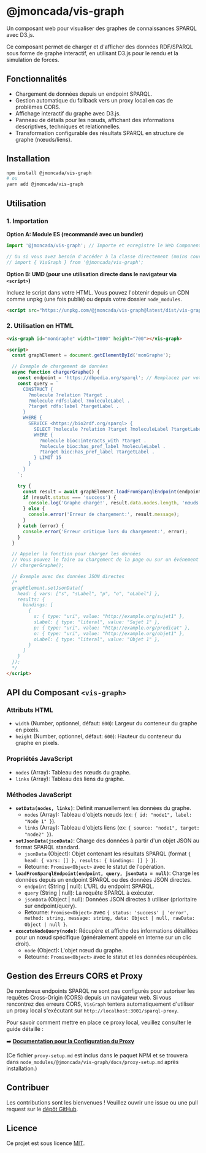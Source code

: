 # @jmoncada/vis-graph

Un composant web pour visualiser des graphes de connaissances SPARQL avec D3.js.

Ce composant permet de charger et d'afficher des données RDF/SPARQL sous forme de graphe interactif, en utilisant D3.js pour le rendu et la simulation de forces.

## Fonctionnalités

*   Chargement de données depuis un endpoint SPARQL.
*   Gestion automatique du fallback vers un proxy local en cas de problèmes CORS.
*   Affichage interactif du graphe avec D3.js.
*   Panneau de détails pour les nœuds, affichant des informations descriptives, techniques et relationnelles.
*   Transformation configurable des résultats SPARQL en structure de graphe (nœuds/liens).

## Installation

```bash
npm install @jmoncada/vis-graph
# ou
yarn add @jmoncada/vis-graph
```

## Utilisation

### 1. Importation

**Option A: Module ES (recommandé avec un bundler)**

```javascript
import '@jmoncada/vis-graph'; // Importe et enregistre le Web Component <vis-graph>

// Ou si vous avez besoin d'accéder à la classe directement (moins courant pour juste l'utiliser)
// import { VisGraph } from '@jmoncada/vis-graph'; 
```

**Option B: UMD (pour une utilisation directe dans le navigateur via `<script>`)**

Incluez le script dans votre HTML. Vous pouvez l'obtenir depuis un CDN comme unpkg (une fois publié) ou depuis votre dossier `node_modules`.

```html
<script src="https://unpkg.com/@jmoncada/vis-graph@latest/dist/vis-graph.umd.js"></script>
```

### 2. Utilisation en HTML

```html
<vis-graph id="monGraphe" width="1000" height="700"></vis-graph>

<script>
  const graphElement = document.getElementById('monGraphe');

  // Exemple de chargement de données
  async function chargerGraphe() {
    const endpoint = 'https://dbpedia.org/sparql'; // Remplacez par votre endpoint
    const query = `
      CONSTRUCT { 
        ?molecule ?relation ?target .
        ?molecule rdfs:label ?moleculeLabel .
        ?target rdfs:label ?targetLabel .
      }
      WHERE {
        SERVICE <https://bio2rdf.org/sparql> { 
          SELECT ?molecule ?relation ?target ?moleculeLabel ?targetLabel
          WHERE {
            ?molecule bioc:interacts_with ?target .
            ?molecule bioc:has_pref_label ?moleculeLabel .
            ?target bioc:has_pref_label ?targetLabel .
          } LIMIT 15
        }
      }
    `;

    try {
      const result = await graphElement.loadFromSparqlEndpoint(endpoint, query);
      if (result.status === 'success') {
        console.log('Graphe chargé!', result.data.nodes.length, 'nœuds');
      } else {
        console.error('Erreur de chargement:', result.message);
      }
    } catch (error) {
      console.error('Erreur critique lors du chargement:', error);
    }
  }

  // Appeler la fonction pour charger les données
  // Vous pouvez le faire au chargement de la page ou sur un événement utilisateur
  // chargerGraphe(); 

  // Exemple avec des données JSON directes
  /*
  graphElement.setJsonData({
    head: { vars: ["s", "sLabel", "p", "o", "oLabel"] },
    results: {
      bindings: [
        {
          s: { type: "uri", value: "http://example.org/sujet1" },
          sLabel: { type: "literal", value: "Sujet 1" },
          p: { type: "uri", value: "http://example.org/predicat" },
          o: { type: "uri", value: "http://example.org/objet1" },
          oLabel: { type: "literal", value: "Objet 1" },
        }
      ]
    }
  });
  */
</script>
```

## API du Composant `<vis-graph>`

### Attributs HTML

*   `width` (Number, optionnel, défaut: `800`): Largeur du conteneur du graphe en pixels.
*   `height` (Number, optionnel, défaut: `600`): Hauteur du conteneur du graphe en pixels.

### Propriétés JavaScript

*   `nodes` (Array): Tableau des nœuds du graphe.
*   `links` (Array): Tableau des liens du graphe.

### Méthodes JavaScript

*   **`setData(nodes, links)`**: Définit manuellement les données du graphe.
    *   `nodes` (Array): Tableau d'objets nœuds (ex: `{ id: "node1", label: "Node 1" }`).
    *   `links` (Array): Tableau d'objets liens (ex: `{ source: "node1", target: "node2" }`).
*   **`setJsonData(jsonData)`**: Charge des données à partir d'un objet JSON au format SPARQL standard.
    *   `jsonData` (Object): Objet contenant les résultats SPARQL (format `{ head: { vars: [] }, results: { bindings: [] } }`).
    *   Retourne: `Promise<Object>` avec le statut de l'opération.
*   **`loadFromSparqlEndpoint(endpoint, query, jsonData = null)`**: Charge les données depuis un endpoint SPARQL ou des données JSON directes.
    *   `endpoint` (String | null): L'URL du endpoint SPARQL.
    *   `query` (String | null): La requête SPARQL à exécuter.
    *   `jsonData` (Object | null): Données JSON directes à utiliser (prioritaire sur endpoint/query).
    *   Retourne: `Promise<Object>` avec `{ status: 'success' | 'error', method: string, message: string, data: Object | null, rawData: Object | null }`.
*   **`executeNodeQuery(node)`**: Récupère et affiche des informations détaillées pour un nœud spécifique (généralement appelé en interne sur un clic droit).
    *   `node` (Object): L'objet nœud du graphe.
    *   Retourne: `Promise<Object>` avec le statut et les données récupérées.

## Gestion des Erreurs CORS et Proxy

De nombreux endpoints SPARQL ne sont pas configurés pour autoriser les requêtes Cross-Origin (CORS) depuis un navigateur web. Si vous rencontrez des erreurs CORS, `VisGraph` tentera automatiquement d'utiliser un proxy local s'exécutant sur `http://localhost:3001/sparql-proxy`.

Pour savoir comment mettre en place ce proxy local, veuillez consulter le guide détaillé :

➡️ **[Documentation pour la Configuration du Proxy](./docs/proxy-setup.md)**

(Ce fichier `proxy-setup.md` est inclus dans le paquet NPM et se trouvera dans `node_modules/@jmoncada/vis-graph/docs/proxy-setup.md` après installation.)

## Contribuer

Les contributions sont les bienvenues ! Veuillez ouvrir une issue ou une pull request sur le [dépôt GitHub](https://github.com/Ye4hL0w/test-visualisator).

## Licence

Ce projet est sous licence [MIT](./LICENSE). 